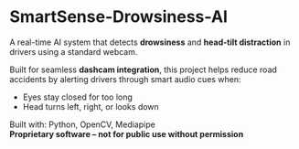 # SmartSense-Drowsiness-AI 

A real-time AI system that detects **drowsiness** and **head-tilt distraction** in drivers using a standard webcam.

 Built for seamless **dashcam integration**, this project helps reduce road accidents by alerting drivers through smart audio cues when:
-  Eyes stay closed for too long
-  Head turns left, right, or looks down

 Built with: Python, OpenCV, Mediapipe  
 **Proprietary software – not for public use without permission**
